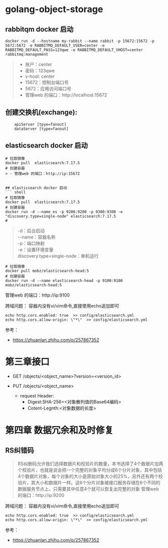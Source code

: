 # golang-object-storage 
## rabbitqm docker 启动
``` shell 
docker run -d --hostname my-rabbit --name rabbit -p 15672:15672 -p 5672:5672 -e RABBITMQ_DEFAULT_USER=center -e RABBITMQ_DEFAULT_PASS=123qwe -e RABBITMQ_DEFAULT_VHOST=center  rabbitmq:management
```
> - 账户：center
> - 密码：123qwe
> - v-host: center
> - 15672：控制台端口号
> - 5672：应用访问端口号
> - 管理web 的端口：http://localhost:15672
## 创建交换机(exchange):
```shell
    apiServer [tpye=fanout]
    dataServer [type=fanout]
```


## elasticsearch docker 启动
``` shell 
# 拉取镜像
docker pull  elasticsearch:7.17.5
# 创建容器
> - 管理web 的端口：http://ip:15672


## elasticsearch docker 启动
``` shell 
# 拉取镜像
docker pull  elasticsearch:7.17.5
# 创建容器
docker run -d --name es -p 9200:9200 -p 9300:9300 -e "discovery.type=single-node" elasticsearch:7.17.5
# 
```
> -d：后台启动  
> --name：容器名称  
> -p：端口映射  
> -e：设置环境变量  
> discovery.type=single-node：单机运行



``` shell 
# 拉取镜像
docker pull mobz/elasticsearch-head:5
# 创建容器
docker run -d --name elasticsearch-head -p 9100:9100  mobz/elasticsearch-head:5
```
管理web 的端口：http://ip:9100 

跨域问题：
容器内没有vi/vim命令,直接使用echo追加即可
``` shell 
echo http.cors.enabled: true  >> config/elasticsearch.yml
echo http.cors.allow-origin: \"*\"  >> config/elasticsearch.yml
```
参考：  
- https://zhuanlan.zhihu.com/p/257867352

# 第三章接口
- GET /objects/<object_name>?version=<version_id>
    
- PUT /objects/<object_name>
  - request Header:
    - Digest:SHA-256=<对象散列值的Base64编码>
    - Cotent-Legnth:<对象数据的长度>

# 第四章 数据冗余和及时修复
## RS纠错码
> RS纠删码允许我们选择数据片和校验片的数量，本书选择了4个数据片加两个校验片，也就是说会把一个完整的对象平均分成6个分片对象，其中包括4个数据片对象，每个对象的大小是原始对象大小的25%，另外还有两个校验片，其大小和数据片一样。这6个分片对象被接口服务存储在6个不同的数据服务节点上，只需要其中任意4个就可以恢复出完整的对象
> 管理web 的端口：http://ip:9200 

跨域问题：
容器内没有vi/vim命令,直接使用echo追加即可
``` shell 
echo http.cors.enabled: true  >> config/elasticsearch.yml
echo http.cors.allow-origin: \"*\"  >> config/elasticsearch.yml
```
参考：  
- https://zhuanlan.zhihu.com/p/257867352
